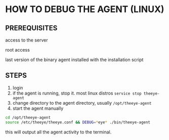 # HOW TO DEBUG THE AGENT (LINUX)

## PREREQUISITES

access to the server

root access

last version of the binary agent installed with the installation script

## STEPS

1. login
2. if the agent is running, stop it. most linux distros `service stop theeye-agent`
3. change directory to the agent directory, usually `/opt/theeye-agent`
4. start the agent manually

```bash
cd /opt/theeye-agent
source /etc/theeye/theeye.conf && DEBUG=*eye* ./bin/theeye-agent
```

this will output all the agent activity to the terminal.
